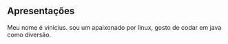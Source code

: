 ## Apresentações

Meu nome é vinicius. sou um apaixonado por linux, gosto de codar em java como diversão.
